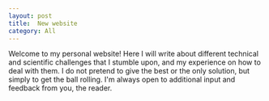 ```yaml
---
layout: post
title:  New website
category: All 
---
```


Welcome to my personal website! Here I will write about different technical and scientific challenges that I stumble upon, and my experience on how to deal with them. I do not pretend to give the best or the only solution, but simply to get the ball rolling. I'm always open to additional input and feedback from you, the reader.